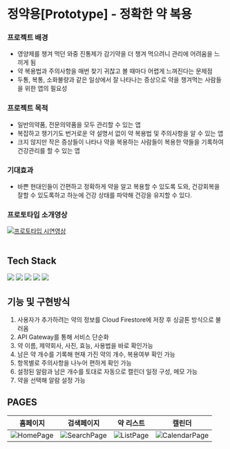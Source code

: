 # 정약용[Prototype] - 정확한 약 복용

### 프로젝트 배경

* 영양제를 챙겨 먹던 와중 진통제가 감기약을 더 챙겨 먹으려니 관리에 어려움을 느끼게 됨
* 약 복용법과 주의사항을 매번 찾기 귀찮고 볼 때마다 어렵게 느껴진다는 문제점
* 두통, 복통, 소화불량과 같은 일상에서 잘 나타나는 증상으로 약을 챙겨먹는 사람들을 위한 앱의 필요성

### 프로젝트 목적

* 일반의약품, 전문의약품을 모두 관리할 수 있는 앱
* 복잡하고 챙기기도 번거로운 약 설명서 없이 약 복용법 및 주의사항을 알 수 있는 앱
* 크지 않지만 작은 증상들이 나타나 약을 복용하는 사람들이 복용한 약들을 기록하여 건강관리를 할 수 있는 앱

### 기대효과

* 바쁜 현대인들이 간편하고 정확하게 약을 알고 복용할 수 있도록 도와, 건강회복을 잘할 수 있도록하고 하눈에 건강 상태를 파악해 건강을 유지할 수 있다.

### 프로토타입 소개영상

[![프로토타입 시연영상](http://img.youtube.com/vi/e-SODyj4cbM/0.jpg)](https://youtu.be/e-SODyj4cbM?t=0s)
<br><br>

## Tech Stack

<img src="https://img.shields.io/badge/Flutter-02569B?style=for-the-badge&logo=flutter&logoColor=white">
<img src="https://img.shields.io/badge/AWS lambda-FF9900?style=for-the-badge&logo=aws lambda&logoColor=white">
<img src="https://img.shields.io/badge/Amazon API gateway-FF4F8B?style=for-the-badge&logo=amazonapigateway&logoColor=white">
<img src="https://img.shields.io/badge/Firebase Auth-FFCA28?style=for-the-badge&logo=firebase&logoColor=white">
<img src="https://img.shields.io/badge/Cloud Firestore-FFCA28?style=for-the-badge&logo=firebase&logoColor=white">

<br>

## 기능 및 구현방식

1. 사용자가 추가하려는 약의 정보를 Cloud Firestore에 저장 후 싱글톤 방식으로 불러옴
2. API Gateway를 통해 서비스 단순화
3. 약 이름, 제약회사, 사진, 효능, 사용법을 바로 확인가능
4. 남은 약 개수를 기록해 현재 가진 약의 개수, 복용여부 확인 가능
5. 항목별로 주의사항을 나누어 편하게 확인 가능
6. 설정된 알람과 남은 개수를 토대로 자동으로 캘린더 일정 구성, 메모 가능
7. 약을 선택해 알람 설정 가능


## PAGES

|                                                                            홈페이지                                                                             |                                                           검색페이지                                                           |                                                        약 리스트                                                         |                                                              캘린더                                                              |
|:-----------------------------------------------------------------------------------------------------------------------------------------------------------:|:-------------------------------------------------------------------------------------------------------------------------:|:--------------------------------------------------------------------------------------------------------------------:|:-----------------------------------------------------------------------------------------------------------------------------:|
| ![HomePage](https://blog.kakaocdn.net/dn/bJDyqh/btshAwvPCPb/YfL5WwZYv7OqKDzm6qKzY0/241670189-98de16b4-2dc0-4085-b619-f9b60fc648b2.gif?attach=1&knm=img.gif) | ![SearchPage](https://blog.kakaocdn.net/dn/cS8Bpn/btshCgTqlgz/Uo0T38FmJpxDNT9jdjaW5k/SearchPage.gif?attach=1&knm=img.gif) | ![ListPage](https://blog.kakaocdn.net/dn/JLxEC/btshVBoa7fT/y9yCnshBZWamqshVTiazFK/ListPage.gif?attach=1&knm=img.gif) | ![CalendarPage](https://blog.kakaocdn.net/dn/be7SPN/btshBjJvsW2/kWmVjWGiK1zvPMUAELZTnK/CalendarPage.gif?attach=1&knm=img.gif) |


<br>

